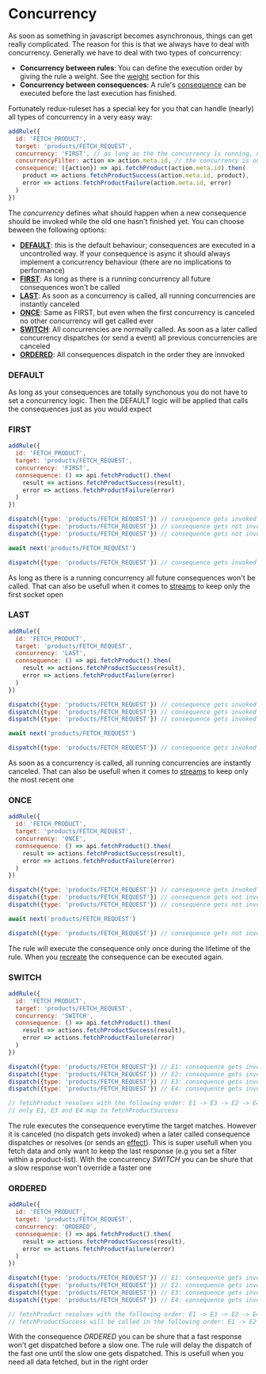 # Concurrency

As soon as something in javascript becomes asynchronous, things can get really complicated. 
The reason for this is that we always have to deal with concurrency. Generally we have to deal with two types of concurrency:

- **Concurrency between rules**: You can define the execution order by giving the rule a weight. See the [weight](./weight.md) section for this
- **Concurrency between consequences**: A rule's [consequence](./consequence.md) can be executed before the last execution has finished. 

Fortunately redux-ruleset has a special key for you that can handle (nearly) all types of concurrency in a very easy way:

```javascript
addRule({
  id: 'FETCH_PRODUCT',
  target: 'products/FETCH_REQUEST',
  concurrency: 'FIRST', // as long as the the concurrency is running, no new concurrency will start
  concurrencyFilter: action => action.meta.id, // the concurrency is only applied to actions with the same meta.id
  consequence: ({action}) => api.fetchProduct(action.meta.id).then(
    product => actions.fetchProductSuccess(action.meta.id, product),
    error => actions.fetchProductFailure(action.meta.id, error)
  )
})
```

The *concurrency* defines what should happen when a new consequence should be invoked while the old one hasn't finished yet. You can choose beween the following options:

- [**DEFAULT**](#default): this is the default behaviour; consequences are executed in a uncontrolled way. If your consequence is async it should always implement a concurrency behaviour (there are no implications to performance)
- [**FIRST**](#first): As long as there is a running concurrency all future consequences won't be called
- [**LAST**](#last): As soon as a concurrency is called, all running concurrencies are instantly canceled
- [**ONCE**](#once): Same as FIRST, but even when the first concurrency is canceled no other concurrency will get called ever
- [**SWITCH**](#switch): All concurrencies are normally called. As soon as a later called concurrency dispatches (or send a event) all previous concurrencies are canceled
- [**ORDERED**](#ordered): All consequences dispatch in the order they are innvoked

### DEFAULT

As long as your consequences are totally synchonous you do not have to set a concurrency logic. Then the DEFAULT logic will be applied that calls the consequences just as you would expect

### FIRST

```javascript
addRule({
  id: 'FETCH_PRODUCT',
  target: 'products/FETCH_REQUEST',
  concurrency: 'FIRST',
  connsequence: () => api.fetchProduct().then(
    result => actions.fetchProductSuccess(result),
    error => actions.fetchProductFailure(error)
  )
})

dispatch({type: 'products/FETCH_REQUEST'}) // consequence gets invoked
dispatch({type: 'products/FETCH_REQUEST'}) // consequence gets not invoked
dispatch({type: 'products/FETCH_REQUEST'}) // consequence gets not invoked

await next('products/FETCH_REQUEST')

dispatch({type: 'products/FETCH_REQUEST'}) // consequence gets invoked
```

As long as there is a running concurrency all future consequences won't be called. That can also be usefull when it comes to [streams](../advancedConcepts/handle_streams.md) to keep only the first socket open

### LAST

```javascript
addRule({
  id: 'FETCH_PRODUCT',
  target: 'products/FETCH_REQUEST',
  concurrency: 'LAST',
  connsequence: () => api.fetchProduct().then(
    result => actions.fetchProductSuccess(result),
    error => actions.fetchProductFailure(error)
  )
})

dispatch({type: 'products/FETCH_REQUEST'}) // consequence gets invoked
dispatch({type: 'products/FETCH_REQUEST'}) // consequence gets invoked and prev consequence gets cannceled
dispatch({type: 'products/FETCH_REQUEST'}) // consequence gets invoked and prev consequence gets cannceled

await next('products/FETCH_REQUEST')

dispatch({type: 'products/FETCH_REQUEST'}) // consequence gets invoked
```

As soon as a concurrency is called, all running concurrencies are instantly canceled. That can also be usefull when it comes to [streams](../advancedConcepts/handle_streams.md) to keep only the most recent one

### ONCE

```javascript
addRule({
  id: 'FETCH_PRODUCT',
  target: 'products/FETCH_REQUEST',
  concurrency: 'ONCE',
  connsequence: () => api.fetchProduct().then(
    result => actions.fetchProductSuccess(result),
    error => actions.fetchProductFailure(error)
  )
})

dispatch({type: 'products/FETCH_REQUEST'}) // consequence gets invoked
dispatch({type: 'products/FETCH_REQUEST'}) // consequence gets not invoked
dispatch({type: 'products/FETCH_REQUEST'}) // consequence gets not invoked

await next('products/FETCH_REQUEST')

dispatch({type: 'products/FETCH_REQUEST'}) // consequence gets not invoked
```

The rule will execute the consequence only once during the lifetime of the rule. When you [recreate](./saga_addUntil_return.md) the consequence can be executed again. 

### SWITCH 

```javascript
addRule({
  id: 'FETCH_PRODUCT',
  target: 'products/FETCH_REQUEST',
  concurrency: 'SWITCH',
  connsequence: () => api.fetchProduct().then(
    result => actions.fetchProductSuccess(result),
    error => actions.fetchProductFailure(error)
  )
})

dispatch({type: 'products/FETCH_REQUEST'}) // E1: consequence gets invoked
dispatch({type: 'products/FETCH_REQUEST'}) // E2: consequence gets invoked
dispatch({type: 'products/FETCH_REQUEST'}) // E3: consequence gets invoked
dispatch({type: 'products/FETCH_REQUEST'}) // E4: consequence gets invoked

// fetchProduct resolves with the following order: E1 -> E3 -> E2 -> E4
// only E1, E3 and E4 map to fetchProductSuccess
```

The rule executes the consequence everytime the target matches. However it is canceled (no dispatch gets invoked) when a later called consequence dispatches or resolves (or sends an [effect](../basicConcepts/dispatching_actions.md#effects)). This is super usefull when you fetch data and only want to keep the last response (e.g you set a filter within a product-list). With the concurrency *SWITCH* you can be shure that a slow response won't override a faster one

### ORDERED

```javascript
addRule({
  id: 'FETCH_PRODUCT',
  target: 'products/FETCH_REQUEST',
  concurrency: 'ORDERED',
  connsequence: () => api.fetchProduct().then(
    result => actions.fetchProductSuccess(result),
    error => actions.fetchProductFailure(error)
  )
})

dispatch({type: 'products/FETCH_REQUEST'}) // E1: consequence gets invoked
dispatch({type: 'products/FETCH_REQUEST'}) // E2: consequence gets invoked
dispatch({type: 'products/FETCH_REQUEST'}) // E3: consequence gets invoked
dispatch({type: 'products/FETCH_REQUEST'}) // E4: consequence gets invoked

// fetchProduct resolves with the following order: E1 -> E3 -> E2 -> E4
// fetchProductSuccess will be called in the following order: E1 -> E2 -> E3 -> E4
```

With the consequence *ORDERED* you can be shure that a fast response won't get dispatched before a slow one. The rule will delay the dispatch of the fast one until the slow one gets dispatched. This is usefull when you need all data fetched, but in the right order